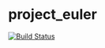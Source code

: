 # project_euler
[![Build Status](https://travis-ci.org/CJSPyNGo/project_euler.svg?branch=master)](https://travis-ci.org/CJSPyNGo/project_euler)